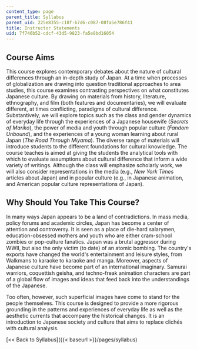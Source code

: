 ```yaml
---
content_type: page
parent_title: Syllabus
parent_uid: 225e8355-c18f-b7d6-c087-08fa5e786f41
title: Instructor Statements
uid: 7f746b52-cdcf-43d5-9823-fa5e8bd16054
---
```


Course Aims
-----------

This course explores contemporary debates about the nature of cultural differences through an in-depth study of Japan. At a time when processes of globalization are drawing into question traditional approaches to area studies, this course examines contrasting perspectives on what constitutes Japanese culture. By drawing on materials from history, literature, ethnography, and film (both features and documentaries), we will evaluate different, at times conflicting, paradigms of cultural difference. Substantively, we will explore topics such as the class and gender dynamics of everyday life through the experiences of a Japanese housewife (_Secrets of Mariko_), the power of media and youth through popular culture (_Fandom Unbound_), and the experiences of a young woman learning about rural Japan (_The Road Through Miyama_). The diverse range of materials will introduce students to the different foundations for cultural knowledge. The course teaches is aimed at giving the students the analytical tools with which to evaluate assumptions about cultural difference that inform a wide variety of writings. Although the class will emphasize scholarly work, we will also consider representations in the media (e.g., _New York Times_ articles about Japan) and in popular culture (e.g., in Japanese animation, and American popular culture representations of Japan).

Why Should You Take This Course?
--------------------------------

In many ways Japan appears to be a land of contradictions. In mass media, policy forums and academic circles, Japan has become a center of attention and controversy. It is seen as a place of die-hard salarymen, education-obsessed mothers and youth who are either cram-school zombies or pop-culture fanatics. Japan was a brutal aggressor during WWII, but also the only victim (to date) of an atomic bombing. The country's exports have changed the world's entertainment and leisure styles, from Walkmans to karaoke to karaoke and manga. Moreover, aspects of Japanese culture have become part of an international imaginary. Samurai warriors, coquettish geisha, and techno-freak animation characters are part of a global flow of images and ideas that feed back into the understandings of the Japanese.

Too often, however, such superficial images have come to stand for the people themselves. This course is designed to provide a more rigorous grounding in the patterns and experiences of everyday life as well as the aesthetic currents that accompany the historical changes. It is an introduction to Japanese society and culture that aims to replace clichés with cultural analysis.

[\<\< Back to Syllabus]({{< baseurl >}}/pages/syllabus)